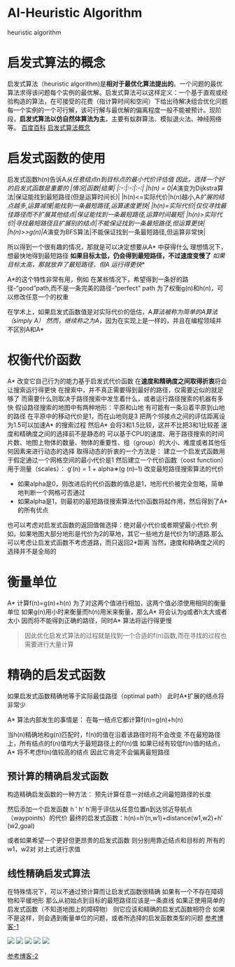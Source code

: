 # AI-Heuristic Algorithm


heuristic algorithm
<!--more-->

# 启发式算法的概念
启发式算法（heuristic algorithm)是**相对于最优化算法提出的**。一个问题的最优算法求得该问题每个实例的最优解。启发式算法可以这样定义：一个基于直观或经验构造的算法，在可接受的花费（指计算时间和空间）下给出待解决组合优化问题每一个实例的一个可行解，该可行解与最优解的偏离程度一般不能被预计。现阶段，**启发式算法以仿自然体算法为主**，主要有蚁群算法、模拟退火法、神经网络等。
[百度百科](https://baike.baidu.com/item/%E5%90%AF%E5%8F%91%E5%BC%8F%E7%AE%97%E6%B3%95/938987?fr=aladdin)
[启发式算法概念](https://blog.csdn.net/weixin_42937223/article/details/109046158)

# 启发式函数的使用
启发式函数h(n)告诉A*从任意结点n到目标点的最小代价评估值
因此，选择一个好的启发式函数是重要的
|情况|函数|结果|
|:-:|:-:|:-:|
|h(n) = 0|A*演变为Dijkstra算法|保证能找到最短路径(但是运算时间长)|
|h(n)<=实际代价|h(n)越小,A*扩展的结点越多,运算减慢|能找到一条最短路径,运算速度更快|
|h(n)=实际代价|仅仅寻找最佳路径而不扩展其他结点|保证能找到一条最短路径,运算时间最短|
|h(n)>实际代价|寻找最短路径且扩展别的结点|不能保证找到一条最短路径,但运算更快|
|h(n)>>g(n)|A*演变为BFS算法|不能保证找到一条最短路径,但运算非常快|

所以得到一个很有趣的情况，那就是可以决定想要从A* 中获得什么
理想情况下，想最快地得到最短路径
**如果目标太低，仍会得到最短路径，不过速度变慢了**
**如果目标太高，那就放弃了最短路径，但A* 运行得更快**

A*的这个特性非常有用，例如
在某些情况下，希望得到一条好的路径-“good”path,而不是一条完美的路径-“perfect” path
为了权衡g(n)和h(n)，可以修改任意一个的权重

在学术上，如果启发式函数值是对实际代价的低估，A*算法被称为简单的A算法（simply A）
然而，继续称之为A*，因为在实现上是一样的，并且在编程领域并不区别A和A*

# 权衡代价函数
A* 改变它自己行为的能力基于启发式代价函数
在**速度和精确度之间取得折衷**将会让搜索运行得更快
在搜索中，并不真正需要得到最好的路径，仅需要近似的就足够了
而需要什么则取决于路径搜索中发生着什么，或者运行路径搜索的机器有多快
假设路径搜索的地图中有两种地形：平原和山地
有可能有一条沿着平原到山地的路径
在平原中的移动代价是1，而在山地则是3
把两个邻接点之间的评估距离设为1.5可以加速A* 的搜索过程
然后A* 会将3和1.5比较，这并不比把3和1比较差
速度和精确度之间的选择前不是静态的
可以基于CPU的速度、用于路径搜索的时间片数、地图上物体的数量、物体的重要性、组（group）的大小、难度或者其他任何因素来进行动态的选择
取得动态的折衷的一个方法是：
建立一个启发式函数用于假定通过一个网格空间的最小代价是1
然后建立一个代价函数（cost function）用于测量（scales）： 
g′(n) = 1 + alpha∗(g (n)–1)
改变最短路径搜索算法的代价
 - 如果alpha是0，则改进后的代价函数的值总是1，地形代价被完全忽略，简单地判断一个网格可否通过
 - 如果alpha是1，则最初的最短路径搜索算法代价函数将起作用，然后得到了A*的所有优点

也可以考虑对启发式函数的返回值做选择：绝对最小代价或者期望最小代价.例如，如果地图大部分地形是代价为2的草地，其它一些地方是代价为1的道路.那么可以考虑让启发式函数不考虑道路，而只返回2*距离
当然，速度和精确度之间的选择并不是全局的

# 衡量单位
A* 计算f(n)=g(n)+h(n)
为了对这两个值进行相加，这两个值必须使用相同的衡量单位
如果g(n)用小时来衡量而h(n)用米来衡量，那么A* 将会认为g或者h太大或者太小
因而将不能得到正确的路径，同时A* 算法将运行得更慢

>因此优化启发式算法的过程就是找到一个合适的f(n)函数,而在寻找的过程也需要进行大量计算

# 精确的启发式函数
如果启发式函数精确地等于实际最佳路径（optimal path）
此时A*扩展的结点将非常少

A* 算法内部发生的事情是：
在每一结点它都计算f(n)=g(n)+h(n)

当h(n)精确地和g(n)匹配时，f(n)的值在沿着该路径时将不会改变
不在最短路径上，所有结点的f(n)值均大于最短路径上的f(n)值
如果已经有较低f(n)值的结点，A* 将不考虑f(n)值较高的结点
因此它肯定不会偏离最短路径

## 预计算的精确启发式函数
构造精确启发函数的一种方法：
预先计算任意一对结点之间最短路径的长度

然后添加一个启发函数 h ′ h' h′用于评估从任意位置n到达邻近导航点（waypoints）的代价
最终的启发式函数：h(n)=h′(n,w1)+distance(w1,w2)+h′(w2,goal)

或者如果希望一个更好但更昂贵的启发式函数
则分别用靠近结点和目标的 所有的w1，w2对 对上式进行求值

## 线性精确启发式算法
在特殊情况下，可以不通过预计算而让启发式函数很精确
如果有一个不存在障碍物和平缓地形
那么从初始点到目标的最短路径应该是一条直线
如果正使用简单的启发式函数（不知道地图上的障碍物）
则它应该和精确的启发式函数相符合
如果不是这样，则会遇到衡量单位的问题，或者所选择的启发函数类型的问题
[参考博客-1](https://blog.csdn.net/qq_32618327/article/details/100081677)

<img loading="lazy" src="https://tronwei-1254020584.cos.ap-beijing.myqcloud.com/AI/4/1.png">

<img loading="lazy" src="https://tronwei-1254020584.cos.ap-beijing.myqcloud.com/AI/4/2.png">

<img loading="lazy" src="https://tronwei-1254020584.cos.ap-beijing.myqcloud.com/AI/4/3.png">

<img loading="lazy" src="https://tronwei-1254020584.cos.ap-beijing.myqcloud.com/AI/4/4.png">

<img loading="lazy" src="https://tronwei-1254020584.cos.ap-beijing.myqcloud.com/AI/4/5.png">

[参考博客-2](https://joveh-h.blog.csdn.net/article/details/100071325)
